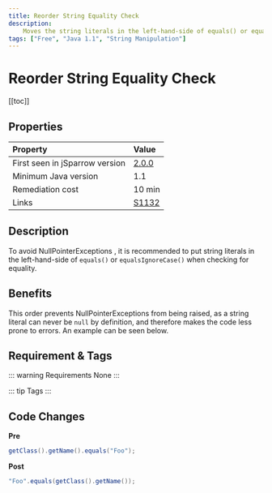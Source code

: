 ```yaml
---
title: Reorder String Equality Check
description:
    Moves the string literals in the left-hand-side of equals() or equalsIgnoreCase() when checking for equality.
tags: ["Free", "Java 1.1", "String Manipulation"]
---
```


# Reorder String Equality Check

[[toc]]

## Properties

| Property                        | Value |
|:------------------------------- |:----- |
| First seen in jSparrow version  | [2.0.0](/eclipse/release-notes.html#_2-0-0) |
| Minimum Java version            | 1.1     |
| Remediation cost                | 10 min |
| Links                           | [S1132](https://sonarcloud.io/organizations/default/rules?open=squid%3AS1132&rule_key=squid%3AS1132) |

## Description

To avoid NullPointerExceptions , it is recommended to put string literals in the left-hand-side of `equals()` or `equalsIgnoreCase()` when checking for equality.

## Benefits

This order prevents NullPointerExceptions from being raised, as a string literal can never be `null` by definition, and therefore makes the code less prone to errors. An example can be seen below.

## Requirement & Tags

::: warning Requirements
None
:::

::: tip Tags
<TagLinks />
:::

## Code Changes

__Pre__

```java
getClass().getName().equals("Foo");
```

__Post__
```java
"Foo".equals(getClass().getName());
```
